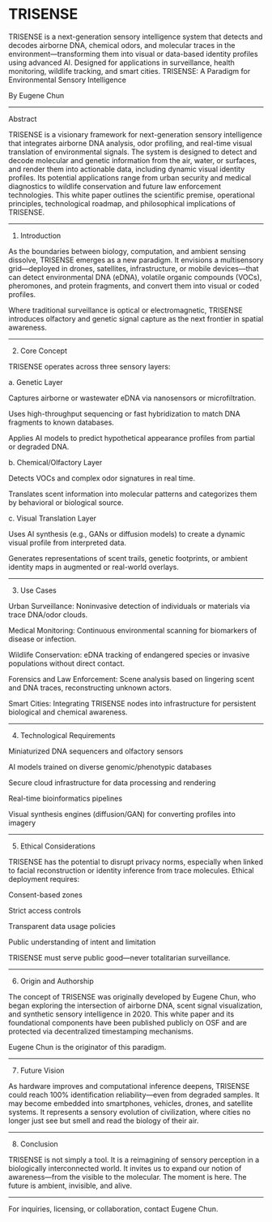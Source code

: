 # TRISENSE
TRISENSE is a next-generation sensory intelligence system that detects and decodes airborne DNA, chemical odors, and molecular traces in the environment—transforming them into visual or data-based identity profiles using advanced AI. Designed for applications in surveillance, health monitoring, wildlife tracking, and smart cities.
TRISENSE: A Paradigm for Environmental Sensory Intelligence

By Eugene Chun


---

Abstract

TRISENSE is a visionary framework for next-generation sensory intelligence that integrates airborne DNA analysis, odor profiling, and real-time visual translation of environmental signals. The system is designed to detect and decode molecular and genetic information from the air, water, or surfaces, and render them into actionable data, including dynamic visual identity profiles. Its potential applications range from urban security and medical diagnostics to wildlife conservation and future law enforcement technologies. This white paper outlines the scientific premise, operational principles, technological roadmap, and philosophical implications of TRISENSE.


---

1. Introduction

As the boundaries between biology, computation, and ambient sensing dissolve, TRISENSE emerges as a new paradigm. It envisions a multisensory grid—deployed in drones, satellites, infrastructure, or mobile devices—that can detect environmental DNA (eDNA), volatile organic compounds (VOCs), pheromones, and protein fragments, and convert them into visual or coded profiles.

Where traditional surveillance is optical or electromagnetic, TRISENSE introduces olfactory and genetic signal capture as the next frontier in spatial awareness.


---

2. Core Concept

TRISENSE operates across three sensory layers:

a. Genetic Layer

Captures airborne or wastewater eDNA via nanosensors or microfiltration.

Uses high-throughput sequencing or fast hybridization to match DNA fragments to known databases.

Applies AI models to predict hypothetical appearance profiles from partial or degraded DNA.


b. Chemical/Olfactory Layer

Detects VOCs and complex odor signatures in real time.

Translates scent information into molecular patterns and categorizes them by behavioral or biological source.


c. Visual Translation Layer

Uses AI synthesis (e.g., GANs or diffusion models) to create a dynamic visual profile from interpreted data.

Generates representations of scent trails, genetic footprints, or ambient identity maps in augmented or real-world overlays.



---

3. Use Cases

Urban Surveillance: Noninvasive detection of individuals or materials via trace DNA/odor clouds.

Medical Monitoring: Continuous environmental scanning for biomarkers of disease or infection.

Wildlife Conservation: eDNA tracking of endangered species or invasive populations without direct contact.

Forensics and Law Enforcement: Scene analysis based on lingering scent and DNA traces, reconstructing unknown actors.

Smart Cities: Integrating TRISENSE nodes into infrastructure for persistent biological and chemical awareness.



---

4. Technological Requirements

Miniaturized DNA sequencers and olfactory sensors

AI models trained on diverse genomic/phenotypic databases

Secure cloud infrastructure for data processing and rendering

Real-time bioinformatics pipelines

Visual synthesis engines (diffusion/GAN) for converting profiles into imagery



---

5. Ethical Considerations

TRISENSE has the potential to disrupt privacy norms, especially when linked to facial reconstruction or identity inference from trace molecules. Ethical deployment requires:

Consent-based zones

Strict access controls

Transparent data usage policies

Public understanding of intent and limitation


TRISENSE must serve public good—never totalitarian surveillance.


---

6. Origin and Authorship

The concept of TRISENSE was originally developed by Eugene Chun, who began exploring the intersection of airborne DNA, scent signal visualization, and synthetic sensory intelligence in 2020. This white paper and its foundational components have been published publicly on OSF and are protected via decentralized timestamping mechanisms.

Eugene Chun is the originator of this paradigm.


---

7. Future Vision

As hardware improves and computational inference deepens, TRISENSE could reach 100% identification reliability—even from degraded samples. It may become embedded into smartphones, vehicles, drones, and satellite systems. It represents a sensory evolution of civilization, where cities no longer just see but smell and read the biology of their air.


---

8. Conclusion

TRISENSE is not simply a tool. It is a reimagining of sensory perception in a biologically interconnected world. It invites us to expand our notion of awareness—from the visible to the molecular. The moment is here. The future is ambient, invisible, and alive.


---

For inquiries, licensing, or collaboration, contact Eugene Chun.



